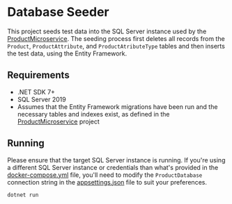 # Database Seeder

This project seeds test data into the SQL Server instance used by the [ProductMicroservice](../ProductMicroservice/). The seeding process first deletes all records from the `Product`, `ProductAttribute`, and `ProductAtributeType` tables and then inserts the test data, using the Entity Framework.

## Requirements

- .NET SDK 7+
- SQL Server 2019
- Assumes that the Entity Framework migrations have been run and the necessary tables and indexes exist, as defined in the [ProductMicroservice](../ProductMicroservice/) project

## Running

Please ensure that the target SQL Server instance is running. If you're using a different SQL Server instance or credentials than what's provided in the [docker-compose.yml](../docker-compose.yml) file, you'll need to modify the `ProductDatabase` connection string in the [appsettings.json](appsettings.json) file to suit your preferences.

```shell
dotnet run
```
